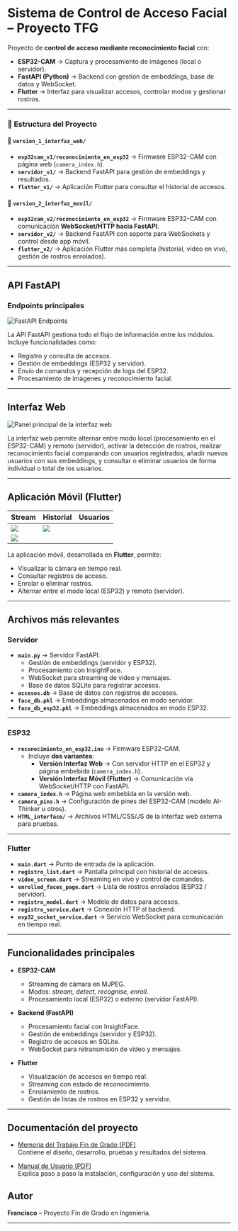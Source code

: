 # Sistema de Control de Acceso Facial – Proyecto TFG

Proyecto de **control de acceso mediante reconocimiento facial** con:
- **ESP32-CAM** → Captura y procesamiento de imágenes (local o servidor).
- **FastAPI (Python)** → Backend con gestión de embeddings, base de datos y WebSocket.
- **Flutter** → Interfaz para visualizar accesos, controlar modos y gestionar rostros.

---
### 📂 Estructura del Proyecto
#### 🔹 `version_1_interfaz_web/`
- **`esp32cam_v1/reconocimiento_en_esp32`** → Firmware ESP32-CAM con página web (`camera_index.h`).  
- **`servidor_v1/`** → Backend FastAPI para gestión de embeddings y resultados.  
- **`flutter_v1/`** → Aplicación Flutter para consultar el historial de accesos.  

#### 🔹 `version_2_interfaz_movil/`
- **`esp32cam_v2/reconocimiento_en_esp32`** → Firmware ESP32-CAM con comunicación **WebSocket/HTTP hacia FastAPI**.  
- **`servidor_v2/`** → Backend FastAPI con soporte para WebSockets y control desde app móvil.  
- **`flutter_v2/`** → Aplicación Flutter más completa (historial, video en vivo, gestión de rostros enrolados).  

---

## API FastAPI

### Endpoints principales

![FastAPI Endpoints](docs/fast_api_docs2.png)

La API FastAPI gestiona todo el flujo de información entre los módulos.  
Incluye funcionalidades como:
- Registro y consulta de accesos.  
- Gestión de embeddings (ESP32 y servidor).  
- Envío de comandos y recepción de logs del ESP32.  
- Procesamiento de imágenes y reconocimiento facial.

---

## Interfaz Web
![Panel principal de la interfaz web](docs/web_panel.png)

La interfaz web permite alternar entre modo local (procesamiento en el ESP32-CAM) y remoto (servidor), activar la detección de rostros, realizar reconocimiento facial comparando con usuarios registrados, añadir nuevos usuarios con sus embeddings, y consultar o eliminar usuarios de forma individual o total de los usuarios.

---

## Aplicación Móvil (Flutter)

| Stream | Historial | Usuarios |
|---------|------------|----------|
| ![](docs/flutter_stream.png) | ![](docs/flutter_historial.png) | 
![](docs/flutter_usuarios.jpeg) |

La aplicación móvil, desarrollada en **Flutter**, permite:
- Visualizar la cámara en tiempo real.  
- Consultar registros de acceso.  
- Enrolar o eliminar rostros.  
- Alternar entre el modo local (ESP32) y remoto (servidor).

---

## Archivos más relevantes

### Servidor 
- **`main.py`** → Servidor FastAPI.  
  - Gestión de embeddings (servidor y ESP32).  
  - Procesamiento con InsightFace.  
  - WebSocket para streaming de video y mensajes.  
  - Base de datos SQLite para registrar accesos.  
- **`accesos.db`** → Base de datos con registros de accesos.  
- **`face_db.pkl`** → Embeddings almacenados en modo servidor.  
- **`face_db_esp32.pkl`** → Embeddings almacenados en modo ESP32.  

---

### ESP32
- **`reconocimiento_en_esp32.ino`** → Firmware ESP32-CAM.  
  - Incluye **dos variantes**:  
    - **Versión Interfaz Web** → Con servidor HTTP en el ESP32 y página embebida (`camera_index.h`).  
    - **Versión Interfaz Móvil (Flutter)** → Comunicación vía WebSocket/HTTP con FastAPI.  
- **`camera_index.h`** → Página web embebida en la versión web.  
- **`camera_pins.h`** → Configuración de pines del ESP32-CAM (modelo AI-Thinker u otros).  
- **`HTML_interface/`** → Archivos HTML/CSS/JS de la interfaz web externa para pruebas.  
 

---

### Flutter
- **`main.dart`** → Punto de entrada de la aplicación.  
- **`registro_list.dart`** → Pantalla principal con historial de accesos.  
- **`video_screen.dart`** → Streaming en vivo y control de comandos.  
- **`enrolled_faces_page.dart`** → Lista de rostros enrolados (ESP32 / servidor).  
- **`registro_model.dart`** → Modelo de datos para accesos.  
- **`registro_service.dart`** → Conexión HTTP al backend.  
- **`esp32_socket_service.dart`** → Servicio WebSocket para comunicación en tiempo real.  

---

## Funcionalidades principales

- **ESP32-CAM**
  - Streaming de cámara en MJPEG.  
  - Modos: *stream, detect, recognise, enroll*.  
  - Procesamiento local (ESP32) o externo (servidor FastAPI).  

- **Backend (FastAPI)**
  - Procesamiento facial con InsightFace.  
  - Gestión de embeddings (servidor y ESP32).  
  - Registro de accesos en SQLite.  
  - WebSocket para retransmisión de video y mensajes.  

- **Flutter**
  - Visualización de accesos en tiempo real.  
  - Streaming con estado de reconocimiento.  
  - Enrolamiento de rostros.  
  - Gestión de listas de rostros en ESP32 y servidor.  

---

## Documentación del proyecto

- [Memoria del Trabajo Fin de Grado (PDF)](./docs/Memoria_TFG.pdf)  
  Contiene el diseño, desarrollo, pruebas y resultados del sistema.

- [Manual de Usuario (PDF)](./docs/Manual_Usuario.pdf)  
  Explica paso a paso la instalación, configuración y uso del sistema.

## Autor

**Francisco** – Proyecto Fin de Grado en Ingeniería.

---
